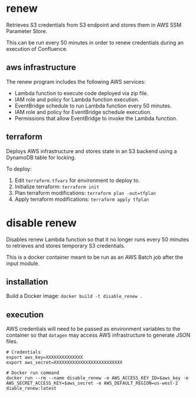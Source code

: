# renew

Retrieves S3 credentials from S3 endpoint and stores them in AWS SSM Parameter
Store.

This can be run every 50 minutes in order to renew credentials during an 
execution of Confluence.

## aws infrastructure

The renew program includes the following AWS services:
- Lambda function to execute code deployed via zip file.
- IAM role and policy for Lambda function execution.
- EventBridge schedule to run Lambda function every 50 minutes.
- IAM role and policy for EventBridge schedule execution.
- Permissions that allow EventBridge to invoke the Lambda function.

## terraform 

Deploys AWS infrastructure and stores state in an S3 backend using a DynamoDB table for locking.

To deploy:
1. Edit `terraform.tfvars` for environment to deploy to.
3. Initialize terraform: `terraform init`
4. Plan terraform modifications: `terraform plan -out=tfplan`
5. Apply terraform modifications: `terraform apply tfplan`

# disable renew

Disables renew Lambda function so that it no longer runs every 50 minutes to
retrieves and stores temporary S3 credentials.

This is a docker container meant to be run as an AWS Batch job after the input
module.

## installation

Build a Docker image: `docker build -t disable_renew .`

## execution

AWS credentials will need to be passed as environment variables to the container so that `datagen` may access AWS infrastructure to generate JSON files.

```
# Credentials
export aws_key=XXXXXXXXXXXXXX
export aws_secret=XXXXXXXXXXXXXXXXXXXXXXXXXX

# Docker run command
docker run --rm --name disable_renew -e AWS_ACCESS_KEY_ID=$aws_key -e AWS_SECRET_ACCESS_KEY=$aws_secret -e AWS_DEFAULT_REGION=us-west-2 diable_renew:latest
```